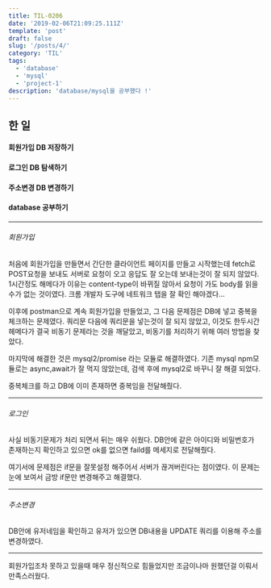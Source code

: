 ```yaml
---
title: TIL-0206
date: '2019-02-06T21:09:25.111Z'
template: 'post'
draft: false
slug: '/posts/4/'
category: 'TIL'
tags:
  - 'database'
  - 'mysql'
  - 'project-1'
description: 'database/mysql을 공부했다 !'
---
```


## 한 일

#### 회원가입 DB 저장하기

#### 로그인 DB 탐색하기

#### 주소변경 DB 변경하기

#### database 공부하기

---

###### 회원가입

처음에 회원가입을 만들면서 간단한 클라이언트 페이지를 만들고 시작했는데 fetch로 POST요청을 보내도 서버로 요청이 오고 응답도 잘 오는데 보내는것이 잘 되지 않았다. 1시간정도 해메다가 이유는 content-type이 바뀌질 않아서 요청이 가도 body를 읽을수가 없는 것이였다. 크롬 개발자 도구에 네트워크 탭을 잘 확인 해야겠다...

이후에 postman으로 계속 회원가입을 만들었고, 그 다음 문제점은 DB에 넣고 중복을 체크하는 문제였다. 쿼리문 다음에 쿼리문을 넣는것이 잘 되지 않았고, 이것도 한두시간 헤메다가 결국 비동기 문제라는 것을 깨달았고, 비동기를 처리하기 위해 여러 방법을 찾았다.

마지막에 해결한 것은 mysql2/promise 라는 모듈로 해결하였다. 기존 mysql npm모듈로는 async,await가 잘 먹지 않았는데, 검색 후에 mysql2로 바꾸니 잘 해결 되었다.

중복체크를 하고 DB에 이미 존재하면 중복임을 전달해줬다.

---

###### 로그인

사실 비동기문제가 처리 되면서 뒤는 매우 쉬웠다. DB안에 같은 아이디와 비밀번호가 존재하는지 확인하고 있으면 ok를 없으면 faild를 메세지로 전달해줬다.

여기서에 문제점은 if문을 잘못설정 해주어서 서버가 끊겨버린다는 점이였다. 이 문제는 눈에 보여서 금방 if문만 변경해주고 해결했다.

---

###### 주소변경

DB안에 유저네임을 확인하고 유저가 있으면 DB내용을 UPDATE 쿼리를 이용해 주소를 변경하였다.

---

회원가입조차 못하고 있을때 매우 정신적으로 힘들었지만 조금이나마 원했던걸 이뤄서 만족스러웠다.
